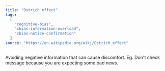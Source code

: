 ```yaml
---
title: "Ostrich effect"
tags:
  [
    "cognitive-bias",
    "cbias-information-overload",
    "cbias-notice-confirmation"
  ]
source: "https://en.wikipedia.org/wiki/Ostrich_effect"
---
```


Avoiding negative information that can cause discomfort. Eg. Don't check message because you are expecting some bad news.




